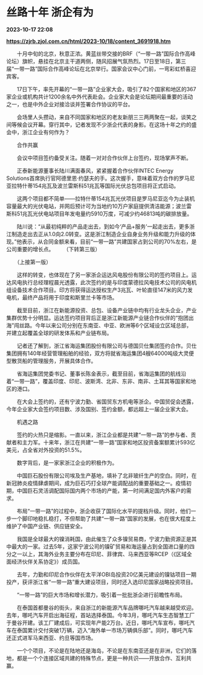 # 丝路十年 浙企有为

**2023-10-17 22:08**

**https://zjrb.zjol.com.cn/html/2023-10/18/content_3691918.htm**

　　十月中旬的北京，秋意正浓。黄蓝丝带交接的BRF（“一带一路”国际合作高峰论坛）旗帜，悬挂在北京主干道两侧，随风招展气氛热烈。17日至18日，第三届“一带一路”国际合作高峰论坛在北京举行。国家会议中心门前，一弯彩虹桥喜迎宾客。

　　17日下午，率先开幕的“一带一路”企业家大会，吸引了82个国家和地区的367家企业或机构共计1200余名中外代表赴会。企业家大会是论坛期间最重要的活动之一，也是中外企业对接洽谈并签署合作协议的平台。

　　会场里人头攒动，来自不同国家和地区的老友新朋三三两两聚在一起，谈笑之间等候会议开幕。穿行其中，记者发现不少浙企代表的身影。在这场十年之约的盛会中，浙江企业有何作为？

　　合作共赢

　　会议中项目签约备受关注。随着一对对合作伙伴上台签约，现场掌声不断。

　　正泰新能源董事长陆川满面春风，紧紧握着合作伙伴INTEC Energy Solutions首席执行官阿德里恩·约瑟夫的手。这次握手，意味着双方合作的罗马尼亚拉特什蒂154兆瓦及波兰雷斯科51兆瓦等国际光伏总包项目将正式启动。

　　这两个项目都不简单——拉特什蒂154兆瓦光伏项目是罗马尼亚迄今为止装机容量最大的光伏电站，并网后预计可为当地约10万户家庭提供清洁能源；波兰雷斯科51兆瓦光伏电站项目年发电量约5910万度，可减少约46813吨的碳排放量。

　　陆川说：“从最初纯粹的产品走出去，到如今‘产品+服务’一起走出去，更多浙江制造走出去正从1.0向2.0转变。这是浙江制造企业自身业务升级和能力升级的体现。”他表示，从合同金额来看，目前“一带一路”共建国家占到公司的70%左右，是公司重要的增长点。　　 （下转第三版）

　　（上接第一版）

　　这样的转变，也体现在了另一家浙企运达风电股份有限公司的签约项目上。运达风电执行总经理程晨光透露，此次签约的是与印度蒙德拉风电技术公司的风电机组设备技术合作项目。印方将获得运达授权生产3兆瓦、叶轮直径147米的风力发电机，最终产品将用于印度和斯里兰卡等市场。

　　截至目前，浙江在新能源投资、总包、设备产业链中均有行业龙头企业，产业集群优势十分明显。运达签约项目背后正是浙江新能源产业链合作伙伴的“抱团出海”闯丝路。今年以来公司分别在东南亚、中亚、欧洲等6个区域设立区域总部，并建立起覆盖全球的研发体系和产业链布局。

　　记者还了解到，浙江省海运集团股份有限公司与德国贝仕集团签约合作。贝仕集团拥有140年经营管理船舶的经验，双方将就省海运集团4艘64000吨级大灵便型散货船的管理服务，开展具体合作。

　　省海运集团党委书记、董事长陈金表示，截至目前，省海运集团的航线沿着“一带一路”，覆盖印度、印尼、波斯湾、北非、东非、南非、土耳其等国家和地区的港口。

　　在大会上签约的，还有宁波力勤、省国贸东方机电等浙企。中国贸促会透露，今年企业家大会签约项目数、涉及国别、签约金额，都远超上一届企业家大会。

　　机遇之路

　　签约的火热只是缩影。一直以来，浙江企业都是共建“一带一路”的参与者、贡献者和主力军。十来年，浙江在共建“一带一路”国家和地区投资备案额累计593亿美元，占全省对外投资的51.5%。

　　数字背后，是一家家浙江企业的积极作为。

　　中国巨石股份有限公司埃及生产基地，填补了北非玻纤生产的空白。同时，在新冠肺炎疫情肆虐期间，成为巨石巧打全球产能调配战的重要基础之一。疫情初期，中国巨石灵活调配国际国内两个市场的产能，第一时间满足国内外客户的需求。

　　布局“一带一路”的过程中，浙企收获了国际化水平的提档升级。同时，他们一步一个脚印地稳扎稳打，不但帮助了共建“一带一路”国家的发展，也在很大程度上维护了中国产业链、供应链安全。

　　我国是全球最大的镍消耗国，由此催生了众多镍贸易商，宁波力勤资源正是其中最大的一家。过去5年，这家宁波公司的镍矿贸易和海运量占到全国进口量的四分之一以上，其海外业务主要分布在印尼、菲律宾、马来西亚等RCEP（《区域全面经济伙伴关系协定》）成员国。

　　去年，力勤和印尼合作伙伴在太平洋OBI岛投资20亿美元建设的镍钴项目一期投产，获评浙江省“一带一路”重大建设项目，同时还入选印尼国家战略投资项目。

　　“一带一路”的巨大市场和增长潜力，吸引着一批批浙企进行前瞻性布局。

　　在泰国首都曼谷的街头，来自浙江的新能源汽车品牌哪吒汽车越来越受欢迎。去年，哪吒汽车开启出海征程，首站选择泰国。今年3月，哪吒汽车生态智慧工厂于曼谷开建。该工厂建成后，可实现年产能2万台。近日，哪吒汽车宣布，哪吒汽车在泰国累计交付突破1万辆，迈入“海外单一市场万辆俱乐部”。同时，哪吒汽车还正式进军马来西亚、约旦等国市场。

　　一个个项目，不论是在陆地还是海岛，不论是在东南亚还是在非洲，它们的落地，都是一个个连接区域共建的特殊节点，更是一种共识——开放合作、互利共赢。